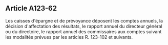 Article A123-62
----
Les caisses d'épargne et de prévoyance déposent les comptes annuels, la décision
d'affectation des résultats, le rapport annuel du directeur général ou du
directoire, le rapport annuel des commissaires aux comptes suivant les modalités
prévues par les articles R. 123-102 et suivants.
